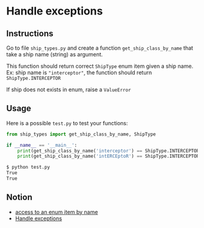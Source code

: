 # Handle exceptions

## Instructions

Go to file `ship_types.py` and create a function `get_ship_class_by_name` that take a ship name (string) as argument.

This function should return correct `ShipType` enum item given a ship name. Ex: ship name is `"interceptor"`, the function should return `ShipType.INTERCEPTOR`

If ship does not exists in enum, raise a `ValueError`


## Usage

Here is a possible `test.py` to test your functions:

```python
from ship_types import get_ship_class_by_name, ShipType

if __name__ == '__main__':
    print(get_ship_class_by_name('interceptor') == ShipType.INTERCEPTOR)
    print(get_ship_class_by_name('intERCEptoR') == ShipType.INTERCEPTOR)
```

```bash
$ python test.py
True
True
```

## Notion

* [access to an enum item by name](https://docs.python.org/fr/3/library/enum.html#programmatic-access-to-enumeration-members-and-their-attributes)
* [Handle exceptions](https://openclassrooms.com/fr/courses/7150616-apprenez-la-programmation-orientee-objet-avec-python/7197031-gerez-les-exceptions)

